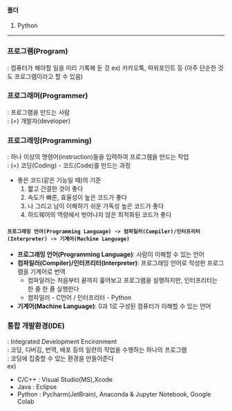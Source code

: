 #### 폴더
1. Python

---

### 프로그램(Program)  
: 컴퓨터가 해야할 일을 미리 기록해 둔 것
ex) 카카오톡, 파워포인트 등 (아주 단순한 것도 프로그램이라고 할 수 있음)

### 프로그래머(Programmer)  
: 프로그램을 만드는 사람  
: (=) 개발자(developer)

### 프로그래밍(Programming)  
: 하나 이상의 명령어(instruction)들을 입력하여 프로그램을 만드는 작업  
: (=) 코딩(Coding) - 코드(Code)를 만드는 과정  
  - 좋은 코드(같은 기능일 때)의 기준
    1) 짧고 간결한 것이 좋다
    2) 속도가 빠른, 효율성이 높은 코드가 좋다
    3) 나 그리고 남이 이해하기 쉬운 가독성 높은 코드가 좋다
    4) 하드웨어의 역량에서 벗어나지 않은 최적화된 코드가 좋다

#### `프로그래밍 언어(Programming Language) -> 컴파일러(Compiler)/인터프리터(Interpreter) -> 기계어(Machine Language)`
- **프로그래밍 언어(Programming Language)**: 사람이 이해할 수 있는 언어
- **컴파일러(Compiler)/인터프리터(Interpreter)**: 프로그래밍 언어로 작성한 프로그램을 기계어로 번역
  - 컴파일러는 처음부터 끝까지 훑어보고 프로그램을 실행하지만, 인터프리터는 한 줄 한 줄 실행한다
  - 컴파일러 - C언어 / 인터프리터 - Python
- **기계어(Machine Language)**: 0과 1로 구성된 컴퓨터가 이해할 수 있는 언어

### 통합 개발환경(IDE)  
: Integrated Development Encironment  
: 코딩, 디버깅, 번역, 배포 등의 일련의 작업을 수행하는 하나의 프로그램  
: 코딩에 집중할 수 있는 환경을 만들어준다  
ex)
- C/C++ : Visual Studio(MS),Xcode
- Java : Eclipse
- Python : Pycharm(JetBrain), Anaconda & Jupyter Notebook, Google Colab

  
